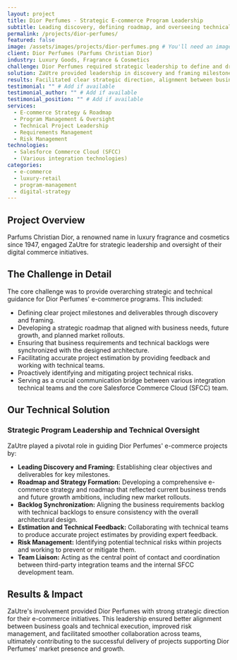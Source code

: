 ```yaml
---
layout: project
title: Dior Perfumes - Strategic E-commerce Program Leadership
subtitle: Leading discovery, defining roadmap, and overseeing technical execution for Parfums Christian Dior's digital initiatives.
permalink: /projects/dior-perfumes/
featured: false
image: /assets/images/projects/dior-perfumes.png # You'll need an image
client: Dior Perfumes (Parfums Christian Dior)
industry: Luxury Goods, Fragrance & Cosmetics
challenge: Dior Perfumes required strategic leadership to define and drive their e-commerce roadmap, synchronize diverse technical and business requirements, and ensure the successful execution of key digital projects for future growth and market rollouts.
solution: ZaUtre provided leadership in discovery and framing milestone deliverables, formed roadmap and strategy reflecting business needs, synchronized backlogs, provided feedback to technical teams for estimates, identified project technical risks, and acted as a liaison between integration teams and the SFCC team.
results: Facilitated clear strategic direction, alignment between business and technical teams, effective risk management, and smoother execution of e-commerce projects, supporting Dior Perfumes' growth and market expansion.
testimonial: "" # Add if available
testimonial_author: "" # Add if available
testimonial_position: "" # Add if available
services:
  - E-commerce Strategy & Roadmap
  - Program Management & Oversight
  - Technical Project Leadership
  - Requirements Management
  - Risk Management
technologies:
  - Salesforce Commerce Cloud (SFCC)
  - (Various integration technologies)
categories:
  - e-commerce
  - luxury-retail
  - program-management
  - digital-strategy
---
```


## Project Overview

Parfums Christian Dior, a renowned name in luxury fragrance and cosmetics since 1947, engaged ZaUtre for strategic leadership and oversight of their digital commerce initiatives.

## The Challenge in Detail

The core challenge was to provide overarching strategic and technical guidance for Dior Perfumes' e-commerce programs. This included:
- Defining clear project milestones and deliverables through discovery and framing.
- Developing a strategic roadmap that aligned with business needs, future growth, and planned market rollouts.
- Ensuring that business requirements and technical backlogs were synchronized with the designed architecture.
- Facilitating accurate project estimation by providing feedback and working with technical teams.
- Proactively identifying and mitigating project technical risks.
- Serving as a crucial communication bridge between various integration technical teams and the core Salesforce Commerce Cloud (SFCC) team.

## Our Technical Solution

### Strategic Program Leadership and Technical Oversight

ZaUtre played a pivotal role in guiding Dior Perfumes' e-commerce projects by:

- **Leading Discovery and Framing:** Establishing clear objectives and deliverables for key milestones.
- **Roadmap and Strategy Formation:** Developing a comprehensive e-commerce strategy and roadmap that reflected current business trends and future growth ambitions, including new market rollouts.
- **Backlog Synchronization:** Aligning the business requirements backlog with technical backlogs to ensure consistency with the overall architectural design.
- **Estimation and Technical Feedback:** Collaborating with technical teams to produce accurate project estimates by providing expert feedback.
- **Risk Management:** Identifying potential technical risks within projects and working to prevent or mitigate them.
- **Team Liaison:** Acting as the central point of contact and coordination between third-party integration teams and the internal SFCC development team.

## Results & Impact

ZaUtre's involvement provided Dior Perfumes with strong strategic direction for their e-commerce initiatives. This leadership ensured better alignment between business goals and technical execution, improved risk management, and facilitated smoother collaboration across teams, ultimately contributing to the successful delivery of projects supporting Dior Perfumes' market presence and growth.